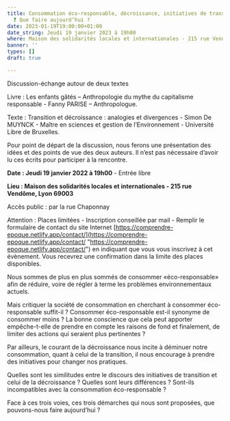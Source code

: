 ```yaml
---
title: Consommation éco-responsable, décroissance, initiatives de transition écologique
  ? Que faire aujourd’hui ?
date: 2023-01-19T19:00:00+01:00
date_string: Jeudi 19 janvier 2023 à 19h00
where: Maison des solidarités locales et internationales - 215 rue Vendôme, Lyon 6900
banner: ''
types: []
draft: true

---
```

Discussion-échange autour de deux textes

Livre : Les enfants gâtés – Anthropologie du mythe du capitalisme responsable - Fanny PARISE – Anthropologue.

Texte : Transition et décroissance : analogies et divergences - Simon De MUYNCK - Maître en sciences et gestion de l’Environnement - Université Libre de Bruxelles.

Pour point de départ de la discussion, nous ferons une présentation des idées et des points de vue des deux auteurs. Il n’est pas nécessaire d’avoir lu ces écrits pour participer à la rencontre.

**Date : Jeudi 19 janvier 2022 à 19h00** - Entrée libre

**Lieu : Maison des solidarités locales et internationales - 215 rue Vendôme, Lyon 69003**

Accès public : par la rue Chaponnay

Attention : Places limitées - Inscription conseillée par mail - Remplir le formulaire de contact du site Internet [https://comprendre-epoque.netlify.app/contact/](https://comprendre-epoque.netlify.app/contact/ "https://comprendre-epoque.netlify.app/contact/") en indiquant que vous vous inscrivez à cet évènement. Vous recevrez une confirmation dans la limite des places disponibles.

Nous sommes de plus en plus sommés de consommer «éco-responsable» afin de réduire, voire de régler à terme les problèmes environnementaux actuels.

Mais critiquer la société de consommation en cherchant à consommer éco-responsable suffit-il ? Consommer éco-responsable est-il synonyme de consommer moins ? La bonne conscience que cela peut apporter empêche-t-elle de prendre en compte les raisons de fond et finalement, de limiter des actions qui seraient plus pertinentes ?

Par ailleurs, le courant de la décroissance nous incite à déminuer notre consommation, quant à celui de la transition, il nous encourage à prendre des initiatives pour changer nos pratiques.

Quelles sont les similitudes entre le discours des initiatives de transition et celui de la décroissance ? Quelles sont leurs différences ? Sont-ils incompatibles avec la consommation éco-responsable ?

Face à ces trois voies, ces trois démarches qui nous sont proposées, que pouvons-nous faire aujourd’hui ?